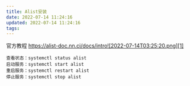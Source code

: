 ```yaml
---
title: Alist安装
date: 2022-07-14 11:24:16
updated: 2022-07-14 11:24:16
tags:
---
```

官方教程
https://alist-doc.nn.ci/docs/intro![2022-07-14T03:25:20.png][1]
```
查看状态：systemctl status alist
启动服务：systemctl start alist
重启服务：systemctl restart alist
停止服务：systemctl stop alist
```

  [1]: https://image.200502.xyz/i/2025/01/29/p11joe-0.webp